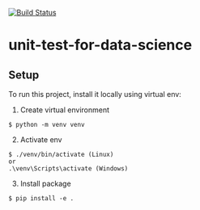 [![Build Status](https://travis-ci.com/datanooblol/test-ci.svg?branch=master)](https://travis-ci.com/datanooblol/test-ci)

# unit-test-for-data-science

## Setup
To run this project, install it locally using virtual env:


1. Create virtual environment

```
$ python -m venv venv
```
2. Activate env

```
$ ./venv/bin/activate (Linux)
or
.\venv\Scripts\activate (Windows)
```
3. Install package

```
$ pip install -e .

```
